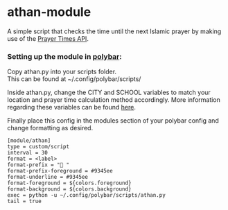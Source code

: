 # athan-module
A simple script that checks the time until the next Islamic prayer by making use of the [Prayer Times API](https://prayertimes.date/api).


### Setting up the module in [polybar](https://github.com/polybar/polybar):
Copy athan.py into your scripts folder.  
This can be found at ~/.config/polybar/scripts/

Inside athan.py, change the CITY and SCHOOL variables to match your location and prayer time calculation method accordingly. More information regarding these variables can be found [here](https://prayertimes.date/api/docs/today). 

Finally place this config in the modules section of your polybar config and change formatting as desired.

```
[module/athan]
type = custom/script
interval = 30
format = <label>
format-prefix = " "
format-prefix-foreground = #9345ee
format-underline = #9345ee
format-foreground = ${colors.foreground}
format-background = ${colors.background}
exec = python -u ~/.config/polybar/scripts/athan.py
tail = true
```
